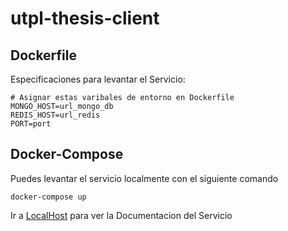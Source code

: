 # utpl-thesis-client
## Dockerfile
Especificaciones para levantar el Servicio:
```
# Asignar estas varibales de entorno en Dockerfile
MONGO_HOST=url_mongo_db
REDIS_HOST=url_redis
PORT=port
```
## Docker-Compose 
Puedes levantar el servicio localmente con el siguiente comando
```
docker-compose up
```
Ir a [LocalHost](http://0.0.0.0:3011/swagger/client) para ver la Documentacion del Servicio
